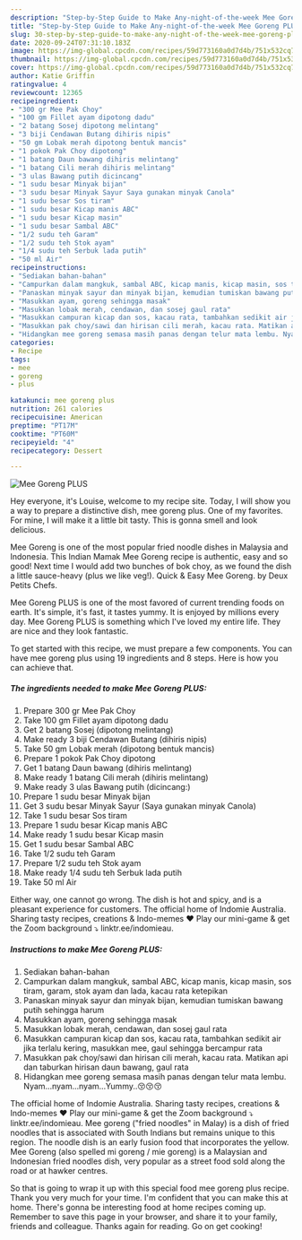 ```yaml
---
description: "Step-by-Step Guide to Make Any-night-of-the-week Mee Goreng PLUS"
title: "Step-by-Step Guide to Make Any-night-of-the-week Mee Goreng PLUS"
slug: 30-step-by-step-guide-to-make-any-night-of-the-week-mee-goreng-plus
date: 2020-09-24T07:31:10.183Z
image: https://img-global.cpcdn.com/recipes/59d773160a0d7d4b/751x532cq70/mee-goreng-plus-resipi-foto-utama.jpg
thumbnail: https://img-global.cpcdn.com/recipes/59d773160a0d7d4b/751x532cq70/mee-goreng-plus-resipi-foto-utama.jpg
cover: https://img-global.cpcdn.com/recipes/59d773160a0d7d4b/751x532cq70/mee-goreng-plus-resipi-foto-utama.jpg
author: Katie Griffin
ratingvalue: 4
reviewcount: 12365
recipeingredient:
- "300 gr Mee Pak Choy"
- "100 gm Fillet ayam dipotong dadu"
- "2 batang Sosej dipotong melintang"
- "3 biji Cendawan Butang dihiris nipis"
- "50 gm Lobak merah dipotong bentuk mancis"
- "1 pokok Pak Choy dipotong"
- "1 batang Daun bawang dihiris melintang"
- "1 batang Cili merah dihiris melintang"
- "3 ulas Bawang putih dicincang"
- "1 sudu besar Minyak bijan"
- "3 sudu besar Minyak Sayur Saya gunakan minyak Canola"
- "1 sudu besar Sos tiram"
- "1 sudu besar Kicap manis ABC"
- "1 sudu besar Kicap masin"
- "1 sudu besar Sambal ABC"
- "1/2 sudu teh Garam"
- "1/2 sudu teh Stok ayam"
- "1/4 sudu teh Serbuk lada putih"
- "50 ml Air"
recipeinstructions:
- "Sediakan bahan-bahan"
- "Campurkan dalam mangkuk, sambal ABC, kicap manis, kicap masin, sos tiram, garam, stok ayam dan lada, kacau rata ketepikan"
- "Panaskan minyak sayur dan minyak bijan, kemudian tumiskan bawang putih sehingga harum"
- "Masukkan ayam, goreng sehingga masak"
- "Masukkan lobak merah, cendawan, dan sosej gaul rata"
- "Masukkan campuran kicap dan sos, kacau rata, tambahkan sedikit air jika terlalu kering, masukkan mee, gaul sehingga bercampur rata"
- "Masukkan pak choy/sawi dan hirisan cili merah, kacau rata. Matikan api dan taburkan hirisan daun bawang, gaul rata"
- "Hidangkan mee goreng semasa masih panas dengan telur mata lembu. Nyam...nyam...nyam...Yummy..😚😚😚"
categories:
- Recipe
tags:
- mee
- goreng
- plus

katakunci: mee goreng plus 
nutrition: 261 calories
recipecuisine: American
preptime: "PT17M"
cooktime: "PT60M"
recipeyield: "4"
recipecategory: Dessert

---
```



![Mee Goreng PLUS](https://img-global.cpcdn.com/recipes/59d773160a0d7d4b/751x532cq70/mee-goreng-plus-resipi-foto-utama.jpg)

Hey everyone, it's Louise, welcome to my recipe site. Today, I will show you a way to prepare a distinctive dish, mee goreng plus. One of my favorites. For mine, I will make it a little bit tasty. This is gonna smell and look delicious.

Mee Goreng is one of the most popular fried noodle dishes in Malaysia and Indonesia. This Indian Mamak Mee Goreng recipe is authentic, easy and so good! Next time I would add two bunches of bok choy, as we found the dish a little sauce-heavy (plus we like veg!). Quick &amp; Easy Mee Goreng. by Deux Petits Chefs.

Mee Goreng PLUS is one of the most favored of current trending foods on earth. It's simple, it's fast, it tastes yummy. It is enjoyed by millions every day. Mee Goreng PLUS is something which I've loved my entire life. They are nice and they look fantastic.


To get started with this recipe, we must prepare a few components. You can have mee goreng plus using 19 ingredients and 8 steps. Here is how you can achieve that.

<!--inarticleads1-->

##### The ingredients needed to make Mee Goreng PLUS:

1. Prepare 300 gr Mee Pak Choy
1. Take 100 gm Fillet ayam dipotong dadu
1. Get 2 batang Sosej (dipotong melintang)
1. Make ready 3 biji Cendawan Butang (dihiris nipis)
1. Take 50 gm Lobak merah (dipotong bentuk mancis)
1. Prepare 1 pokok Pak Choy dipotong
1. Get 1 batang Daun bawang (dihiris melintang)
1. Make ready 1 batang Cili merah (dihiris melintang)
1. Make ready 3 ulas Bawang putih (dicincang:)
1. Prepare 1 sudu besar Minyak bijan
1. Get 3 sudu besar Minyak Sayur (Saya gunakan minyak Canola)
1. Take 1 sudu besar Sos tiram
1. Prepare 1 sudu besar Kicap manis ABC
1. Make ready 1 sudu besar Kicap masin
1. Get 1 sudu besar Sambal ABC
1. Take 1/2 sudu teh Garam
1. Prepare 1/2 sudu teh Stok ayam
1. Make ready 1/4 sudu teh Serbuk lada putih
1. Take 50 ml Air


Either way, one cannot go wrong. The dish is hot and spicy, and is a pleasant experience for customers. The official home of Indomie Australia. Sharing tasty recipes, creations &amp; Indo-memes ♥️ Play our mini-game &amp; get the Zoom background ⤵️ linktr.ee/indomieau. 

<!--inarticleads2-->

##### Instructions to make Mee Goreng PLUS:

1. Sediakan bahan-bahan
1. Campurkan dalam mangkuk, sambal ABC, kicap manis, kicap masin, sos tiram, garam, stok ayam dan lada, kacau rata ketepikan
1. Panaskan minyak sayur dan minyak bijan, kemudian tumiskan bawang putih sehingga harum
1. Masukkan ayam, goreng sehingga masak
1. Masukkan lobak merah, cendawan, dan sosej gaul rata
1. Masukkan campuran kicap dan sos, kacau rata, tambahkan sedikit air jika terlalu kering, masukkan mee, gaul sehingga bercampur rata
1. Masukkan pak choy/sawi dan hirisan cili merah, kacau rata. Matikan api dan taburkan hirisan daun bawang, gaul rata
1. Hidangkan mee goreng semasa masih panas dengan telur mata lembu. Nyam...nyam...nyam...Yummy..😚😚😚


The official home of Indomie Australia. Sharing tasty recipes, creations &amp; Indo-memes ♥️ Play our mini-game &amp; get the Zoom background ⤵️ linktr.ee/indomieau. Mee goreng (&#34;fried noodles&#34; in Malay) is a dish of fried noodles that is associated with South Indians but remains unique to this region. The noodle dish is an early fusion food that incorporates the yellow. Mee Goreng (also spelled mi goreng / mie goreng) is a Malaysian and Indonesian fried noodles dish, very popular as a street food sold along the road or at hawker centres. 

So that is going to wrap it up with this special food mee goreng plus recipe. Thank you very much for your time. I'm confident that you can make this at home. There's gonna be interesting food at home recipes coming up. Remember to save this page in your browser, and share it to your family, friends and colleague. Thanks again for reading. Go on get cooking!
